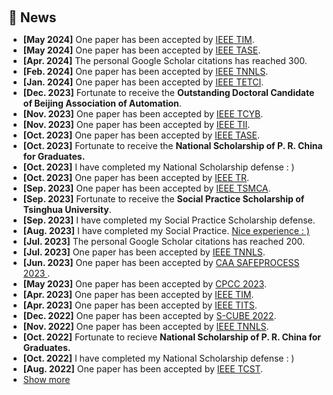 <h1 id="news"></h1>

<h2 style="margin: 60px 0px 10px;">📰 News</h2>

<ul>
<li><strong>[May 2024]</strong> One paper has been accepted by <a href="https://ieeexplore.ieee.org/xpl/RecentIssue.jsp?reload=true&punumber=19">IEEE TIM</a>.</li>
<li><strong>[May 2024]</strong> One paper has been accepted by <a href="https://ieeexplore.ieee.org/xpl/RecentIssue.jsp?punumber=8856">IEEE TASE</a>.</li>
<li><strong>[Apr. 2024]</strong> The personal Google Scholar citations has reached 300.</li>
<li><strong>[Feb. 2024]</strong> One paper has been accepted by <a href="https://ieeexplore.ieee.org/xpl/RecentIssue.jsp?punumber=5962385">IEEE TNNLS</a>.</li>
<li><strong>[Jan. 2024]</strong> One paper has been accepted by <a href="https://ieeexplore.ieee.org/xpl/RecentIssue.jsp?punumber=7433297">IEEE TETCI</a>.</li>
<li><strong>[Dec. 2023]</strong> Fortunate to receive the <strong> Outstanding Doctoral Candidate of Beijing Association of Automation</strong>.</li>
<li><strong>[Nov. 2023]</strong> One paper has been accepted by <a href="https://ieeexplore.ieee.org/xpl/RecentIssue.jsp?punumber=6221036">IEEE TCYB</a>.</li>
<li><strong>[Nov. 2023]</strong> One paper has been accepted by <a href="https://ieeexplore.ieee.org/xpl/RecentIssue.jsp?punumber=9424">IEEE TII</a>.</li>
<li><strong>[Oct. 2023]</strong> One paper has been accepted by <a href="https://ieeexplore.ieee.org/xpl/RecentIssue.jsp?punumber=8856">IEEE TASE</a>.</li>
<li><strong>[Oct. 2023]</strong> Fortunate to receive the <strong> National Scholarship of P. R. China for Graduates. </strong></li>
<li><strong>[Oct. 2023]</strong> I have completed my National Scholarship defense : )</li>
<li><strong>[Oct. 2023]</strong> One paper has been accepted by <a href="https://ieeexplore.ieee.org/xpl/RecentIssue.jsp?punumber=24"> IEEE TR</a>. </li>
<li><strong>[Sep. 2023]</strong> One paper has been accepted by <a href="https://ieeexplore.ieee.org/xpl/RecentIssue.jsp?punumber=6221021"> IEEE TSMCA</a>. </li>
<li><strong>[Sep. 2023]</strong> Fortunate to receive the <strong> Social Practice Scholarship of Tsinghua University</strong>.</li>
<li><strong>[Sep. 2023]</strong> I have completed my Social Practice Scholarship defense.</li>
<li><strong>[Aug. 2023]</strong> I have completed my Social Practice. <a href="https://www.sohu.com/a/710990497_120972834"> Nice experience : )</a> </li>
<li><strong>[Jul. 2023]</strong> The personal Google Scholar citations has reached 200.</li>
<li><strong>[Jul. 2023]</strong> One paper has been accepted by <a href="https://ieeexplore.ieee.org/xpl/RecentIssue.jsp?punumber=5962385">IEEE TNNLS</a>.</li>
<li><strong>[Jun. 2023]</strong> One paper has been accepted by <a href="https://fdd2023.aconf.org"> CAA SAFEPROCESS 2023 </a>.</li>
<li><strong>[May 2023]</strong> One paper has been accepted by <a href="http://2023.cn-tcpc.org/home/"> CPCC 2023</a>.</li>
<li><strong>[Apr. 2023]</strong> One paper has been accepted by <a href="https://ieeexplore.ieee.org/xpl/RecentIssue.jsp?reload=true&punumber=19">IEEE TIM</a>.</li>
<li><strong>[Apr. 2023]</strong> One paper has been accepted by <a href="https://ieeexplore.ieee.org/xpl/RecentIssue.jsp?punumber=6979">IEEE TITS</a>.</li>
<li><strong>[Dec. 2022]</strong> One paper has been accepted by <a href="https://s-cubeconference.eai-conferences.org/2022/">S-CUBE 2022</a>.</li>
<li><strong>[Nov. 2022]</strong> One paper has been accepted by <a href="https://ieeexplore.ieee.org/xpl/RecentIssue.jsp?punumber=5962385">IEEE TNNLS</a>.</li>
<li><strong>[Oct. 2022]</strong> Fortunate to recieve <strong> National Scholarship of P. R. China for Graduates. </strong></li>
<li><strong>[Oct. 2022]</strong> I have completed my National Scholarship defense : )</li>
<li><strong>[Aug. 2022]</strong> One paper has been accepted by <a href="https://ieeexplore.ieee.org/xpl/RecentIssue.jsp?punumber=87">IEEE TCST</a>.</li>
<li> <a href="javascript:toggle_vis('newsmore')">Show more</a> </li>
 <div id="newsmore" style="display:none"> 
<li><strong>[Jun. 2022]</strong> One paper has been accepted by <a href="http://2022.cn-tcpc.org/home/"> CPCC 2022</a>.</li>
  <li><strong>[Aug. 2021]</strong> One paper has been accepted by <a href="https://ieeexplore.ieee.org/xpl/RecentIssue.jsp?reload=true&punumber=19">IEEE TIM</a>.</li>
</div>
</ul>
